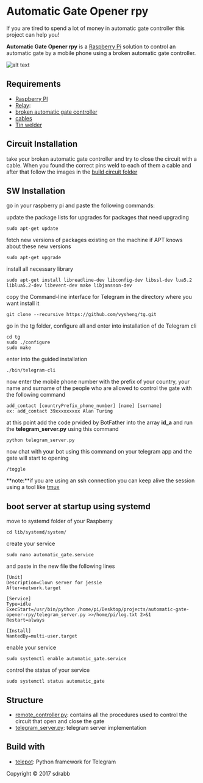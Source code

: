 # Automatic Gate Opener rpy

If you are tired to spend a lot of money in automatic gate controller this project can help you!

**Automatic Gate Opener rpy** is a [Raspberry Pi](https://www.raspberrypi.org/) solution to control an automatic gate by a mobile phone using a broken automatic gate controller.

![alt text](https://github.com/sdrabb/automatic-gate-opener-rpy/blob/master/img/circuit.JPG)

## Requirements
* [Raspberry PI](https://www.raspberrypi.org/) 
* [Relay](https://www.amazon.com/SainSmart-101-70-101-4-Channel-Relay-Module/dp/B0057OC5O8): 
* [broken automatic gate controller](https://www.google.it/search?q=automatic+gate+controller&tbm=isch&source=lnms&sa=X&ved=0ahUKEwjm19Sf6_TUAhXL6RQKHbRvAokQ_AUIPSgB&biw=1855&bih=917#tbm=isch&q=automatic+gate+controller+button)
* [cables](https://www.google.it/search?q=automatic+gate+controller&tbm=isch&source=lnms&sa=X&ved=0ahUKEwjm19Sf6_TUAhXL6RQKHbRvAokQ_AUIPSgB&biw=1855&bih=917#tbm=isch&q=wire)
* [Tin welder](https://www.google.it/search?q=welding+machine+electronic&source=lnms&tbm=isch&sa=X&ved=0ahUKEwikmb2M4fTUAhUhIcAKHQDrC-sQ_AUIBigB&biw=1855&bih=966#tbm=isch&q=Tin+welder)

## Circuit Installation

take your broken automatic gate controller and try to close the circuit with a cable. When you found the correct pins weld to each of them a cable and after that follow the images in the [build circuit folder](https://github.com/sdrabb/automatic-gate-opener-rpy/tree/master/build%20the%20circuit)


## SW Installation

go in your raspberry pi and paste the following commands: 

update the package lists for upgrades for packages that need upgrading

```
sudo apt-get update
```
fetch new versions of packages existing on the machine if APT knows about these new versions

```
sudo apt-get upgrade
```
install all necessary library

```
sudo apt-get install libreadline-dev libconfig-dev libssl-dev lua5.2 liblua5.2-dev libevent-dev make libjansson-dev
```

copy the Command-line interface for Telegram in the directory where you want install it

```
git clone --recursive https://github.com/vysheng/tg.git 
```

go in the tg folder, configure all and enter into installation of de Telegram cli

```
cd tg
sudo ./configure
sudo make
```
enter into the guided installation

```
./bin/telegram-cli
```

now enter the mobile phone number with the prefix of your country, your name and surname of the people who are allowed to control the gate with the following command

```
add_contact [countryPrefix_phone_number] [name] [surname]
ex: add_contact 39xxxxxxxxx Alan Turing
```	
at this point add the code prvided by BotFather into the array **id_a** and run the **telegram_server.py** using this command
 ```
python telegram_server.py
```	
now chat with your bot using this command on your telegram app and  the gate will start to opening
 ```
/toggle
```

**note:**if you are using an ssh connection you can keep alive the session using a tool like [tmux](https://github.com/tmux/tmux/wiki)

## boot server at startup using systemd

move to systemd folder of your Raspberry
```
cd lib/systemd/system/
```
create your service
```
sudo nano automatic_gate.service
```
and paste in the new file the following lines
```
[Unit]
Description=Clown server for jessie
After=network.target

[Service]
Type=idle
ExecStart=/usr/bin/python /home/pi/Desktop/projects/automatic-gate-opener-rpy/telegram_server.py >>/home/pi/log.txt 2>&1
Restart=always

[Install]
WantedBy=multi-user.target

```
enable your service

```
sudo systemctl enable automatic_gate.service
```
control the status of your service
```
sudo systemctl status automatic_gate

```


## Structure
* [remote_controller.py](https://github.com/sdrabb/automatic-gate-opener-rpy/blob/master/remote_controller.py): contains all the procedures used to control the circuit that open and close the gate
* [telegram_server.py](https://github.com/sdrabb/automatic-gate-opener-rpy/blob/master/telegram_server.py): telegram server implementation

## Build with
* [telepot](https://github.com/nickoala/telepot/): Python framework for Telegram 





Copyright © 2017 sdrabb
